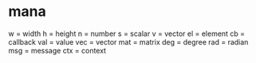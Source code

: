 # mana

w = width
h = height
n = number
s = scalar
v = vector
el = element
cb = callback
val = value
vec = vector
mat = matrix
deg = degree
rad = radian
msg = message
ctx = context